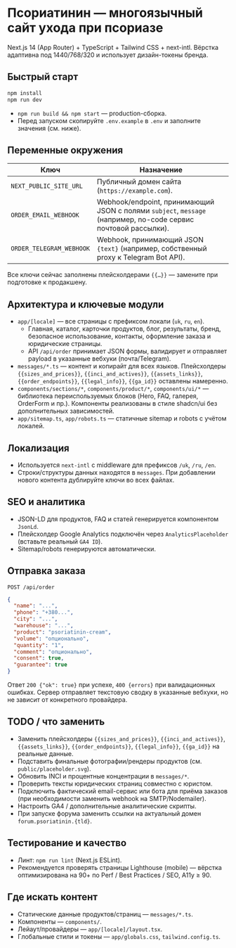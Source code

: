 # Псориатинин — многоязычный сайт ухода при псориазе

Next.js 14 (App Router) + TypeScript + Tailwind CSS + next-intl. Вёрстка адаптивна под 1440/768/320 и использует дизайн-токены бренда.

## Быстрый старт

```bash
npm install
npm run dev
```

- `npm run build && npm start` — production-сборка.
- Перед запуском скопируйте `.env.example` в `.env` и заполните значения (см. ниже).

## Переменные окружения

| Ключ | Назначение |
| --- | --- |
| `NEXT_PUBLIC_SITE_URL` | Публичный домен сайта (`https://example.com`). |
| `ORDER_EMAIL_WEBHOOK` | Webhook/endpoint, принимающий JSON с полями `subject`, `message` (например, no-code сервис почтовой рассылки). |
| `ORDER_TELEGRAM_WEBHOOK` | Webhook, принимающий JSON `{text}` (например, собственный proxy к Telegram Bot API). |

Все ключи сейчас заполнены плейсхолдерами `{{…}}` — замените при подготовке к продакшену.

## Архитектура и ключевые модули

- `app/[locale]` — все страницы с префиксом локали (`uk`, `ru`, `en`).
  - Главная, каталог, карточки продуктов, блог, результаты, бренд, безопасное использование, контакты, оформление заказа и юридические страницы.
  - API `/api/order` принимает JSON формы, валидирует и отправляет payload в указанные вебхуки (почта/Telegram).
- `messages/*.ts` — контент и копирайт для всех языков. Плейсхолдеры `{{sizes_and_prices}}`, `{{inci_and_actives}}`, `{{assets_links}}`, `{{order_endpoints}}`, `{{legal_info}}`, `{{ga_id}}` оставлены намеренно.
- `components/sections/*`, `components/product/*`, `components/ui/*` — библиотека переиспользуемых блоков (Hero, FAQ, галерея, OrderForm и пр.). Компоненты реализованы в стиле shadcn/ui без дополнительных зависимостей.
- `app/sitemap.ts`, `app/robots.ts` — статичные sitemap и robots с учётом локалей.

## Локализация

- Используется `next-intl` c middleware для префиксов `/uk`, `/ru`, `/en`.
- Строки/структуры данных находятся в `messages`. При добавлении нового контента дублируйте ключи во всех файлах.

## SEO и аналитика

- JSON-LD для продуктов, FAQ и статей генерируется компонентом `JsonLd`.
- Плейсхолдер Google Analytics подключён через `AnalyticsPlaceholder` (вставьте реальный `GA4 ID`).
- Sitemap/robots генерируются автоматически.

## Отправка заказа

`POST /api/order`

```json
{
  "name": "...",
  "phone": "+380...",
  "city": "...",
  "warehouse": "...",
  "product": "psoriatinin-cream",
  "volume": "опционально",
  "quantity": "1",
  "comment": "опционально",
  "consent": true,
  "guarantee": true
}
```

Ответ `200 {"ok": true}` при успехе, `400 {errors}` при валидационных ошибках. Сервер отправляет текстовую сводку в указанные вебхуки, но не зависит от конкретного провайдера.

## TODO / что заменить

- Заменить плейсхолдеры `{{sizes_and_prices}}`, `{{inci_and_actives}}`, `{{assets_links}}`, `{{order_endpoints}}`, `{{legal_info}}`, `{{ga_id}}` на реальные данные.
- Подставить финальные фотографии/рендеры продуктов (см. `public/placeholder.svg`).
- Обновить INCI и процентные концентрации в `messages/*`.
- Проверить тексты юридических страниц совместно с юристом.
- Подключить фактический email-сервис или бота для приёма заказов (при необходимости заменить webhook на SMTP/Nodemailer).
- Настроить GA4 / дополнительные аналитические скрипты.
- При запуске форума заменить ссылки на актуальный домен `forum.psoriatinin.{tld}`.

## Тестирование и качество

- Линт: `npm run lint` (Next.js ESLint).
- Рекомендуется проверять страницы Lighthouse (mobile) — вёрстка оптимизирована на 90+ по Perf / Best Practices / SEO, A11y ≥ 90.

## Где искать контент

- Статические данные продуктов/страниц — `messages/*.ts`.
- Компоненты — `components/`.
- Лейаут/провайдеры — `app/[locale]/layout.tsx`.
- Глобальные стили и токены — `app/globals.css`, `tailwind.config.ts`.

